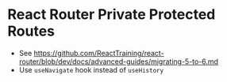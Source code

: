 # React Router Private Protected Routes

- See https://github.com/ReactTraining/react-router/blob/dev/docs/advanced-guides/migrating-5-to-6.md
- Use `useNavigate` hook instead of `useHistory`